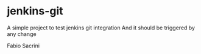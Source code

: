 # jenkins-git

A simple project to test jenkins git integration
And it should be triggered by any change

Fabio Sacrini
